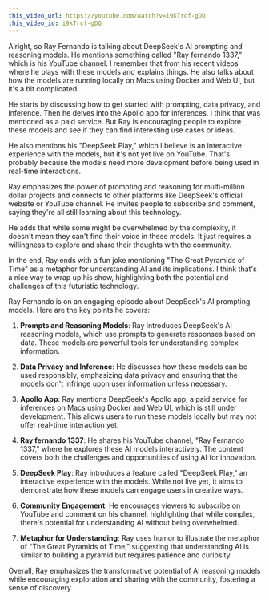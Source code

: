 ```yaml
---
this_video_url: https://youtube.com/watch?v=i9kTrcf-gDQ
this_video_id: i9kTrcf-gDQ
---
```

<think>
Alright, so Ray Fernando is talking about DeepSeek's AI prompting and reasoning models. He mentions something called "Ray fernando 1337," which is his YouTube channel. I remember that from his recent videos where he plays with these models and explains things. He also talks about how the models are running locally on Macs using Docker and Web UI, but it's a bit complicated.

He starts by discussing how to get started with prompting, data privacy, and inference. Then he delves into the Apollo app for inferences. I think that was mentioned as a paid service. But Ray is encouraging people to explore these models and see if they can find interesting use cases or ideas.

He also mentions his "DeepSeek Play," which I believe is an interactive experience with the models, but it's not yet live on YouTube. That's probably because the models need more development before being used in real-time interactions.

Ray emphasizes the power of prompting and reasoning for multi-million dollar projects and connects to other platforms like DeepSeek's official website or YouTube channel. He invites people to subscribe and comment, saying they're all still learning about this technology.

He adds that while some might be overwhelmed by the complexity, it doesn't mean they can't find their voice in these models. It just requires a willingness to explore and share their thoughts with the community.

In the end, Ray ends with a fun joke mentioning "The Great Pyramids of Time" as a metaphor for understanding AI and its implications. I think that's a nice way to wrap up his show, highlighting both the potential and challenges of this futuristic technology.
</think>

Ray Fernando is on an engaging episode about DeepSeek's AI prompting models. Here are the key points he covers:

1. **Prompts and Reasoning Models**: Ray introduces DeepSeek's AI reasoning models, which use prompts to generate responses based on data. These models are powerful tools for understanding complex information.

2. **Data Privacy and Inference**: He discusses how these models can be used responsibly, emphasizing data privacy and ensuring that the models don't infringe upon user information unless necessary.

3. **Apollo App**: Ray mentions DeepSeek's Apollo app, a paid service for inferences on Macs using Docker and Web UI, which is still under development. This allows users to run these models locally but may not offer real-time interaction yet.

4. **Ray fernando 1337**: He shares his YouTube channel, "Ray Fernando 1337," where he explores these AI models interactively. The content covers both the challenges and opportunities of using AI for innovation.

5. **DeepSeek Play**: Ray introduces a feature called "DeepSeek Play," an interactive experience with the models. While not live yet, it aims to demonstrate how these models can engage users in creative ways.

6. **Community Engagement**: He encourages viewers to subscribe on YouTube and comment on his channel, highlighting that while complex, there's potential for understanding AI without being overwhelmed.

7. **Metaphor for Understanding**: Ray uses humor to illustrate the metaphor of "The Great Pyramids of Time," suggesting that understanding AI is similar to building a pyramid but requires patience and curiosity.

Overall, Ray emphasizes the transformative potential of AI reasoning models while encouraging exploration and sharing with the community, fostering a sense of discovery.
